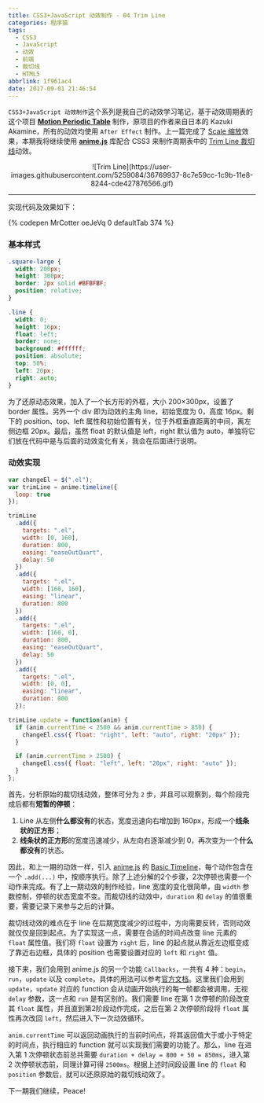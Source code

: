 ```yaml
---
title: CSS3+JavaScript 动效制作 - 04 Trim Line
categories: 程序猿
tags:
  - CSS3
  - JavaScript
  - 动效
  - 前端
  - 裁切线
  - HTML5
abbrlink: 1f961ac4
date: 2017-09-01 21:46:54
---
```


`CSS3+JavaScript 动效制作`这个系列是我自己的动效学习笔记，基于动效周期表的这个项目 **[Motion Periodic Table](http://foxcodex.html.xdomain.jp/index.html)** 制作，原项目的作者来自日本的 Kazuki Akamine，所有的动效均使用 `After Effect` 制作。上一篇完成了 [Scale 缩放](http://kris2d.info/posts/4881c5ee/)效果，本期我将继续使用 **[anime.js](http://animejs.com/)** 库配合 CSS3 来制作周期表中的 [Trim Line 裁切线](http://foxcodex.html.xdomain.jp/TrimLine.html)动效。

<p align="center">
![Trim Line](https://user-images.githubusercontent.com/5259084/36769937-8c7e59cc-1c9b-11e8-8244-cde427876566.gif)
</p>

<!--more-->

-----

实现代码及效果如下：

{% codepen MrCotter oeJeVq 0 defaultTab 374 %}

### 基本样式

```css
.square-large {
  width: 200px;
  height: 300px;
  border: 2px solid #BFBFBF;
  position: relative;
}

.line {
  width: 0;
  height: 16px;
  float: left;
  border: none;
  background: #ffffff;
  position: absolute;
  top: 50%;
  left: 20px;
  right: auto;
}
```

为了还原动态效果，加入了一个长方形的外框，大小 200×300px，设置了 border 属性。另外一个 div 即为动效的主角 line，初始宽度为 0，高度 16px。剩下的 position、top、left 属性和初始位置有关，位于外框垂直距离的中间，离左侧边框 20px。最后，虽然 float 的默认值是 left，right 默认值为 auto，单独将它们放在代码中是与后面的动效变化有关，我会在后面进行说明。

### 动效实现

```javascript
var changeEl = $(".el");
var trimLine = anime.timeline({
  loop: true
});

trimLine
  .add({
    targets: ".el",
    width: [0, 160],
    duration: 800,
    easing: "easeOutQuart",
    delay: 50
  })
  .add({
    targets: ".el",
    width: [160, 160],
    easing: "linear",
    duration: 800
  })
  .add({
    targets: ".el",
    width: [160, 0],
    duration: 800,
    easing: "easeOutQuart",
    delay: 50
  })
  .add({
    targets: ".el",
    width: [0, 0],
    easing: "linear",
    duration: 800
  });

trimLine.update = function(anim) {
  if (anim.currentTime < 2500 && anim.currentTime > 850) {
    changeEl.css({ float: "right", left: "auto", right: "20px" });
  }

  if (anim.currentTime > 2500) {
    changeEl.css({ float: "left", left: "20px", right: "auto" });
  }
};
```

首先，分析原始的裁切线动效，整体可分为 `2` 步，并且可以观察到，每个阶段完成后都有**短暂的停顿**：

1. Line 从左侧**什么都没有**的状态，宽度迅速向右增加到 160px，形成一个**线条状的正方形**；
2. **线条状的正方形**的宽度迅速减少，从左向右逐渐减少到 0，再次变为一个**什么都没有**的状态。

因此，和上一期的动效一样，引入 [anime.js](http://animejs.com/) 的 [Basic Timeline](http://animejs.com/documentation/#basicTimeline)，每个动作包含在一个 `.add(...)` 中，按顺序执行。除了上述分解的2个步骤，2次停顿也需要一个动作来完成。有了上一期动效的制作经验，line 宽度的变化很简单，由 `width` 参数控制，停顿的状态宽度不变。而裁切线的动效中，`duration` 和 `delay` 的值很重要，需要记录下来参与之后的计算。

裁切线动效的难点在于 line 在后期宽度减少的过程中，方向需要反转，否则动效就仅仅是回到起点。为了实现这一点，需要在合适的时间点改变 line 元素的 `float` 属性值。我们将 `float` 设置为 `right` 后，line 的起点就从靠近左边框变成了靠近右边框，具体的 position 也需要设置对应的 `left` 和 `right` 值。

接下来，我们会用到 anime.js 的另一个功能 `Callbacks`，一共有 4 种：`begin`，`run`，`update` 以及 `complete`，具体的用法可以参考[官方文档](http://animejs.com/documentation/#allCallbacks)。这里我们会用到 `update`，`update` 对应的 function 会从动画开始执行的每一帧都会被调用，无视 `delay` 参数，这一点和 `run` 是有区别的。我们需要 line 在第 1 次停顿的阶段改变其 `float` 属性，并且直到第2阶段动作完成，之后在第 2 次停顿阶段将 `float` 属性再次改回 `left`，然后进入下一次动效循环。

`anim.currentTime` 可以返回动画执行的当前时间点，将其返回值大于或小于特定的时间点，执行相应的 function 就可以实现我们需要的功能了。那么，line 在进入第 1 次停顿状态前总共需要 `duration + delay = 800 + 50 = 850ms`，进入第 2 次停顿状态前，同理计算可得 `2500ms`。根据上述时间段设置 line 的 `float` 和 `position` 参数后，就可以还原原始的裁切线动效了。

下一期我们继续，Peace!


